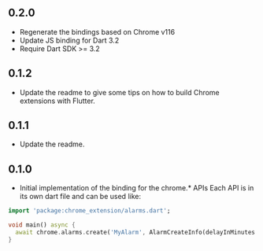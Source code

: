 ## 0.2.0

- Regenerate the bindings based on Chrome v116
- Update JS binding for Dart 3.2
- Require Dart SDK >= 3.2

## 0.1.2

- Update the readme to give some tips on how to build Chrome extensions with Flutter.

## 0.1.1

- Update the readme.

## 0.1.0

- Initial implementation of the binding for the chrome.* APIs
Each API is in its own dart file and can be used like:

```dart
import 'package:chrome_extension/alarms.dart';

void main() async {
  await chrome.alarms.create('MyAlarm', AlarmCreateInfo(delayInMinutes: 2));
}
```
